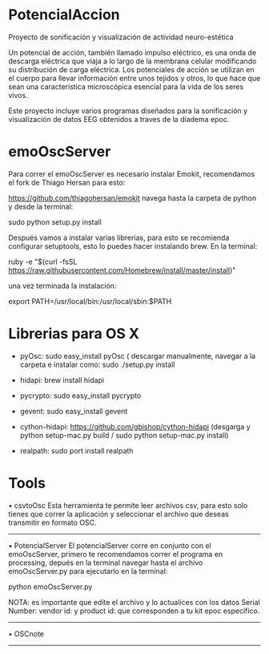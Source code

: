 PotencialAccion
===============

Proyecto de sonificación y visualización de actividad neuro-estética 

Un potencial de acción, también llamado impulso eléctrico, es una onda de descarga eléctrica que viaja a lo largo de 
la membrana celular modificando su distribución de carga eléctrica. Los potenciales de acción se utilizan en el cuerpo 
para llevar información entre unos tejidos y otros, lo que hace que sean una característica microscópica esencial para 
la vida de los seres vivos.

Este proyecto incluye varios programas diseñados para la sonificación y visualización de datos EEG obtenidos a traves
de la diadema epoc. 


emoOscServer
=========

Para correr el emoOscServer es necesario instalar Emokit, recomendamos el fork de Thiago Hersan para esto:

https://github.com/thiagohersan/emokit navega hasta la carpeta de python y desde la terminal: 

sudo python setup.py install


Después vamos a instalar varías librerias, para esto se recomienda configurar setuptools, esto lo puedes hacer instalando brew. En la terminal: 

ruby -e "$(curl -fsSL https://raw.githubusercontent.com/Homebrew/install/master/install)" 

una vez terminada la instalación: 

export PATH=/usr/local/bin:/usr/local/sbin:$PATH


Librerias para OS X
===================

- pyOsc: sudo easy_install pyOsc ( descargar manualmente, navegar a la carpeta e instalar como: sudo ./setup.py install

- hidapi: brew install hidapi 

- pycrypto: sudo easy_install pycrypto 

- gevent: sudo easy_install gevent 

- cython-hidapi:  https://github.com/gbishop/cython-hidapi 
    (desgarga y python setup-mac.py build / sudo python setup-mac.py install)

- realpath: sudo port install realpath


Tools
=========

• csvtoOsc 
Esta herramienta te permite leer archivos csv, para esto solo tienes que correr la aplicación y seleccionar el archivo que deseas transmitir en formato OSC. 

________________________________________

• PotencialServer
El potencialServer corre en conjunto con el emoOscServer, primero te recomendamos correr el programa en processing, depués en la terminal navegar hasta el archivo emoOscServer.py para ejecutarlo en la terminal:

python emoOscServer.py

NOTA: es importante que edite el archivo y lo actualices con los datos Serial Number: vendor id: y product id: que corresponden a tu kit epoc especifico. 

________________________________________

• OSCnote 


________________________________________



